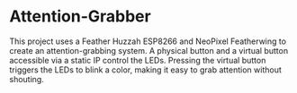 # Attention-Grabber

This project uses a Feather Huzzah ESP8266 and NeoPixel Featherwing to create an attention-grabbing system. A physical button and a virtual button accessible via a static IP control the LEDs. Pressing the virtual button triggers the LEDs to blink a color, making it easy to grab attention without shouting.